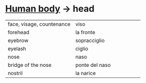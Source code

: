 # [Human body](human-body.html) -> head 

<table>
<tr>
<td width="50%">face, visage, countenance</td>
<td>viso</td>
</tr>
<tr>
<td width="50%">forehead</td>
<td>la fronte</td>
</tr>
<tr>
<td width="50%">eyebrow</td>
<td>sopracciglio</td>
</tr>
<tr>
<td width="50%">eyelash</td>
<td>ciglio</td>
</tr>
<tr>
<td width="50%">nose</td>
<td>naso</td>
</tr>
<tr>
<td width="50%">bridge of the nose</td>
<td>ponte del naso</td>
</tr>
<tr>
<td width="50%">nostril</td>
<td>la narice</td>
</tr>
</table>

